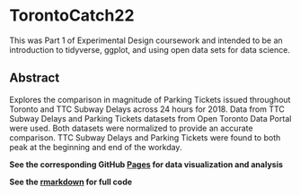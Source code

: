 # TorontoCatch22

This was Part 1 of Experimental Design coursework and intended to be an introduction to tidyverse, ggplot, and using open data sets for data science. 

## Abstract

Explores the comparison in magnitude of Parking Tickets issued throughout Toronto and TTC Subway Delays across 24 hours for 2018. Data from TTC Subway Delays and Parking Tickets datasets from Open Toronto Data Portal were used. Both datasets were normalized to provide an accurate comparison. TTC Subway Delays and Parking Tickets were found to both peak at the beginning and end of the workday.


**See the corresponding GitHub [Pages](https://mrpotatocode.github.io/TorontoCatch22/) for data visualization and analysis**

**See the [rmarkdown](https://github.com/mrpotatocode/TorontoCatch22/blob/gh-pages/code/analysis.Rmd) for full code**
